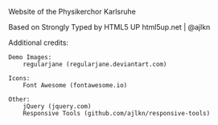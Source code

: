
Website of the Physikerchor Karlsruhe

Based on
Strongly Typed by HTML5 UP
html5up.net | @ajlkn

Additional credits:

	Demo Images:
		regularjane (regularjane.deviantart.com)

	Icons:
		Font Awesome (fontawesome.io)

	Other:
		jQuery (jquery.com)
		Responsive Tools (github.com/ajlkn/responsive-tools)